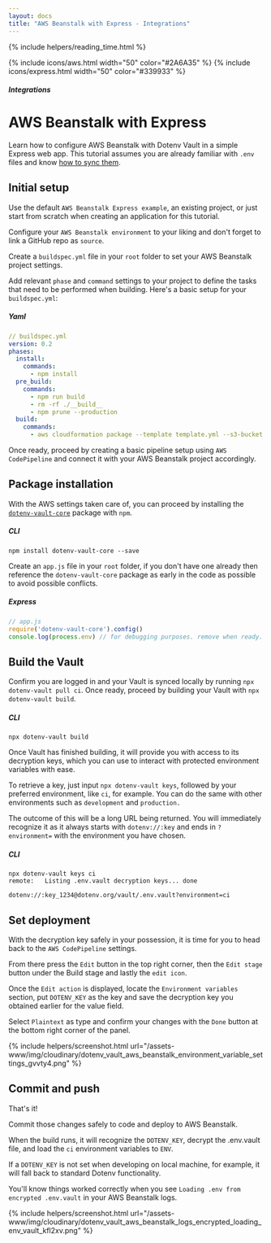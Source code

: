 ```yaml
---
layout: docs
title: "AWS Beanstalk with Express - Integrations"
---
```


{% include helpers/reading_time.html %}

{% include icons/aws.html width="50" color="#2A6A35" %}
{% include icons/express.html width="50" color="#339933" %}

##### Integrations

# __AWS Beanstalk with Express__

Learn how to configure AWS Beanstalk with Dotenv Vault in a simple Express web app. This tutorial assumes you are already familiar with `.env` files and know [how to sync them](/docs/tutorials/sync).

## Initial setup
Use the default `AWS Beanstalk Express example`, an existing project, or just start from scratch when creating an application for this tutorial.

Configure your `AWS Beanstalk environment` to your liking and don't forget to link a GitHub repo as `source`.

Create a `buildspec.yml` file in your `root` folder to set your AWS Beanstalk project settings.

Add relevant `phase` and `command` settings to your project to define the tasks that need to be performed when building. Here's a basic setup for your `buildspec.yml`:

##### Yaml

```yml
// buildspec.yml
version: 0.2
phases:
  install:
    commands:
      - npm install
  pre_build:
    commands:
      - npm run build
      - rm -rf ./__build__
      - npm prune --production
  build:
    commands:
      - aws cloudformation package --template template.yml --s3-bucket $S3_BUCKET --output-template template-export.yml
```

Once ready, proceed by creating a basic pipeline setup using `AWS CodePipeline` and connect it with your AWS Beanstalk project accordingly.

## Package installation
With the AWS settings taken care of, you can proceed by installing the [`dotenv-vault-core`](https://github.com/dotenv-org/dotenv-vault-core) package with `npm`.

##### CLI
```shell
npm install dotenv-vault-core --save
```

Create an `app.js` file in your `root` folder, if you don't have one already then reference the `dotenv-vault-core` package as early in the code as possible to avoid possible conflicts.

##### Express

```js
// app.js
require('dotenv-vault-core').config()
console.log(process.env) // for debugging purposes. remove when ready.
```

## Build the Vault
Confirm you are logged in and your Vault is synced locally by running `npx dotenv-vault pull ci`. Once ready, proceed by building your Vault with `npx dotenv-vault build`.

##### CLI

```shell
npx dotenv-vault build
```

Once Vault has finished building, it will provide you with access to its decryption keys, which you can use to interact with protected environment variables with ease.

To retrieve a key, just input `npx dotenv-vault keys`, followed by your preferred environment, like `ci`, for example. You can do the same with other environments such as `development` and `production.`

The outcome of this will be a long URL being returned. You will immediately recognize it as it always starts with `dotenv://:key` and ends in `?environment=` with the environment you have chosen.

##### CLI

```shell
npx dotenv-vault keys ci
remote:   Listing .env.vault decryption keys... done

dotenv://:key_1234@dotenv.org/vault/.env.vault?environment=ci
```

## Set deployment
With the decryption key safely in your possession, it is time for you to head back to the `AWS CodePipeline` settings.

From there press the `Edit` button in the top right corner, then the `Edit stage` button under the Build stage and lastly the `edit icon`.

Once the `Edit action` is displayed, locate the `Environment variables` section, put `DOTENV_KEY` as the key and save the decryption key you obtained earlier for the value field.

Select `Plaintext` as type and confirm your changes with the `Done` button at the bottom right corner of the panel.

{% include helpers/screenshot.html url="/assets-www/img/cloudinary/dotenv_vault_aws_beanstalk_environment_variable_settings_gvvty4.png" %}

## Commit and push

That's it!

Commit those changes safely to code and deploy to AWS Beanstalk.

When the build runs, it will recognize the `DOTENV_KEY`, decrypt the .env.vault file, and load the `ci` environment variables to `ENV`.

If a `DOTENV_KEY` is not set when developing on local machine, for example, it will fall back to standard Dotenv functionality.

You'll know things worked correctly when you see `Loading .env from encrypted .env.vault` in your AWS Beanstalk logs.

{% include helpers/screenshot.html url="/assets-www/img/cloudinary/dotenv_vault_aws_beanstalk_logs_encrypted_loading_env_vault_kfl2xv.png" %}
